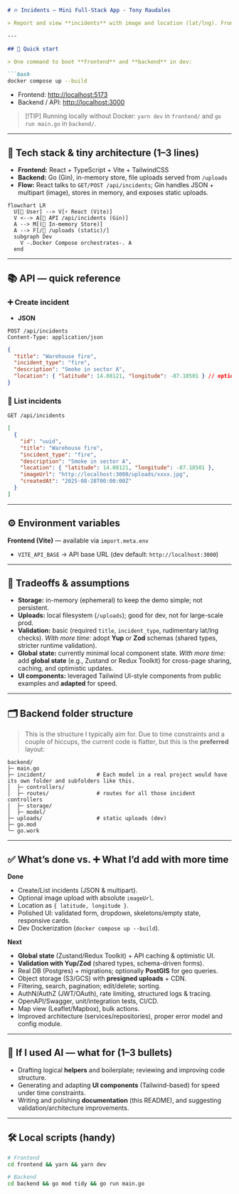 ````markdown
# 🔥 Incidents — Mini Full-Stack App - Tony Raudales

> Report and view **incidents** with image and location (lat/lng). Frontend in **React + Vite + Tailwind** and backend in **Go (Gin)**.

---

## 🚀 Quick start

> One command to boot **frontend** and **backend** in dev:

```bash
docker compose up --build
````

* Frontend: [http://localhost:5173](http://localhost:5173)
* Backend / API: [http://localhost:3000](http://localhost:3000)

> \[!TIP]
> Running locally without Docker: `yarn dev` in `frontend/` and `go run main.go` in `backend/`.

---

## 🧩 Tech stack & tiny architecture (1–3 lines)

* **Frontend:** React + TypeScript + Vite + TailwindCSS
* **Backend:** Go (Gin), in-memory store, file uploads served from `/uploads`
* **Flow:** React talks to `GET/POST /api/incidents`; Gin handles JSON + multipart (image), stores in memory, and exposes static uploads.

```mermaid
flowchart LR
  U[👤 User] --> V[⚡ React (Vite)]
  V <--> A[🧭 API /api/incidents (Gin)]
  A --> M[(🧠 In-memory Store)]
  A --> F[/📁 /uploads (static)/]
  subgraph Dev
    V -.Docker Compose orchestrates-. A
  end
```

---

## 📚 API — quick reference

### ➕ Create incident

* **JSON**

```http
POST /api/incidents
Content-Type: application/json
```

```json
{
  "title": "Warehouse fire",
  "incident_type": "fire",
  "description": "Smoke in sector A",
  "location": { "latitude": 14.08121, "longitude": -87.18501 } // optional
}
```



### 📜 List incidents

```http
GET /api/incidents
```

```json
[
  {
    "id": "uuid",
    "title": "Warehouse fire",
    "incident_type": "fire",
    "description": "Smoke in sector A",
    "location": { "latitude": 14.08121, "longitude": -87.18501 },
    "imageUrl": "http://localhost:3000/uploads/xxxx.jpg",
    "createdAt": "2025-08-28T00:00:00Z"
  }
]
```

---

## ⚙️ Environment variables

**Frontend (Vite)** — available via `import.meta.env`

* `VITE_API_BASE` → API base URL (dev default: `http://localhost:3000`)


---

## 🧠 Tradeoffs & assumptions

* **Storage:** in-memory (ephemeral) to keep the demo simple; not persistent.
* **Uploads:** local filesystem (`/uploads`); good for dev, not for large-scale prod.
* **Validation:** basic (required `title`, `incident_type`, rudimentary lat/lng checks).
  *With more time:* adopt **Yup** or **Zod** schemas (shared types, stricter runtime validation).
* **Global state:** currently minimal local component state.
  *With more time:* add **global state** (e.g., Zustand or Redux Toolkit) for cross-page sharing, caching, and optimistic updates.
* **UI components:** leveraged Tailwind UI-style components from public examples and **adapted** for speed.

---

## 🗂️ Backend folder structure

> This is the structure I typically aim for. Due to time constraints and a couple of hiccups, the current code is flatter, but this is the **preferred** layout:

```
backend/
├─ main.go
├─ incident/                # Each model in a real project would have its own folder and subfolders like this.
│  ├─ controllers/   
│  ├─ routes/               # routes for all those incident controllers
│  ├─ storage/
│  ├─ model/
├─ uploads/                 # static uploads (dev)
├─ go.mod
└─ go.work                
```

---

## ✅ What’s done vs. ➕ What I’d add with more time

**Done**

* Create/List incidents (JSON & multipart).
* Optional image upload with absolute `imageUrl`.
* Location as `{ latitude, longitude }`.
* Polished UI: validated form, dropdown, skeletons/empty state, responsive cards.
* Dev Dockerization (`docker compose up --build`).

**Next**

* **Global state** (Zustand/Redux Toolkit) + API caching & optimistic UI.
* **Validation with Yup/Zod** (shared types, schema-driven forms).
* Real DB (Postgres) + migrations; optionally **PostGIS** for geo queries.
* Object storage (S3/GCS) with **presigned uploads** + CDN.
* Filtering, search, pagination; edit/delete; sorting.
* AuthN/AuthZ (JWT/OAuth), rate limiting, structured logs & tracing.
* OpenAPI/Swagger, unit/integration tests, CI/CD.
* Map view (Leaflet/Mapbox), bulk actions.
* Improved architecture (services/repositories), proper error model and config module.


---

## 🤖 If I used AI — what for (1–3 bullets)

* Drafting logical **helpers** and boilerplate; reviewing and improving code structure.
* Generating and adapting **UI components** (Tailwind-based) for speed under time constraints.
* Writing and polishing **documentation** (this README), and suggesting validation/architecture improvements.

---

## 🛠️ Local scripts (handy)

```bash
# Frontend
cd frontend && yarn && yarn dev

# Backend
cd backend && go mod tidy && go run main.go
```

